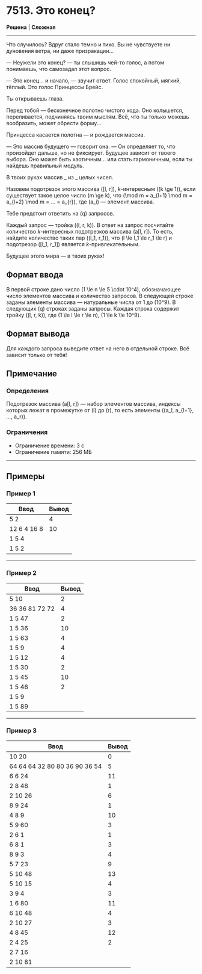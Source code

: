 # 7513. Это конец?

**Решена** | **Сложная**

---


Что случилось? Вдруг стало темно и тихо. Вы не чувствуете ни дуновения ветра, ни даже призракации...

— Неужели это конец? — ты слышишь чей-то голос, а потом понимаешь, что самозадал этот вопрос.

— Это конец... и начало, — звучит ответ. Голос спокойный, мягкий, тёплый. Это голос Принцессы Брейс.

Ты открываешь глаза.

Перед тобой — бесконечное полотно чистого кода. Оно колышется, переливается, подчиняясь твоим мыслям. Всё, что ты только можешь вообразить, может обрести форму...

Принцесса касается полотна — и рождается массив.

— Это массив будущего — говорит она. — Он определяет то, что произойдет дальше, но не фиксирует. Будущее зависит от твоего выбора. Оно может быть хаотичным... или стать гармоничным, если ты найдешь правильный модуль.

В твоих руках массив _ из _ целых чисел.

Назовем подотрезок этого массива \([l, r]\), _k_-интересным (\(k \ge 1\)), если существует такое целое число \(m \ge k\), что \(\mod m = a_{l+1} \mod m = a_{l+2} \mod m = ... = a_{r}\), где \(a_i\) — элемент массива.

Тебе предстоит ответить на \(q\) запросов.

Каждый запрос — тройка \((l, r, k)\). В ответ на запрос посчитайте количество _k_-интересных подотрезков массива \(a[l, r]\). То есть, найдите количество таких пар \((l_1, r_1)\), что \(l \le l_1 \le r_1 \le r\) и подотрезор \([l_1, r_1]\) является _k_-привлекательным.

Будущее этого мира — в твоих руках!

## Формат ввода

В первой строке дано число \(1 \le n \le 5 \cdot 10^4\), обозначающее число элементов массива и количество запросов. В следующей строке заданы элементы массива — натуральные числа от 1 до \(10^9\). В следующих \(q\) строках заданы запросы. Каждая строка содержит тройку \((l, r, k)\), где \(1 \le l \le r \le n\), \(1 \le k \le 10^9\).

## Формат вывода

Для каждого запроса выведите ответ на него в отдельной строке. Всё зависит только от тебя!

## Примечание

### Определения
Подотрезок массива \(a[l, r]\) — набор элементов массива, индексы которых лежат в промежутке от \(l\) до \(r\), то есть элементы \((a_l, a_{l+1}, ..., a_r)\).

### Ограничения
- Ограничение времени: 3 с
- Ограничение памяти: 256 МБ


---

## Примеры

### Пример 1

| Ввод | Вывод |
|-------|--------|
| 5 2  | 4  |
|12 6 4 16 8  | 10 |
|1 5 4  |  |
|1 5 2   |       |


---

### Пример 2

| Ввод | Вывод |
|-------|--------|
| 5 10  | 2 |
|36 36 81 72 72  | 4 |
|1 5 47  | 2 |
|1 5 36  | 10  |
|1 5 63  | 4 |
|1 5 9  | 4 |
|1 5 12  | 4 |
|1 5 30  | 2 |
|1 5 45  | 10 |
|1 5 46  | 2 |
|1 5 9  |  |
|1 5 89   |       |

---

### Пример 3

| Ввод | Вывод |
|-------|--------|
|10 20  | 0 |
|64 64 64 32 80 80 36 90 36 54  | 5 |
|6 6 24  | 11 |
|2 8 48  | 1 |
|2 10 26  | 6 |
|8 9 24  | 1 |
|4 8 9  | 10 |
|5 9 60  | 3 |
|2 6 1  | 1 |
|6 8 1  | 3 |
|8 9 3  | 4 |
|5 7 23  | 9 |
|5 10 48  | 13  |
|5 10 15  | 4 |
|3 9 4  | 3  |
|1 6 80  | 11 |
|6 10 48  | 4 |
|2 10 27  | 3 |
|4 8 45  | 12 |
|2 4 25  | 2 |
|2 7 16  |  |
|2 10 81   |       |
